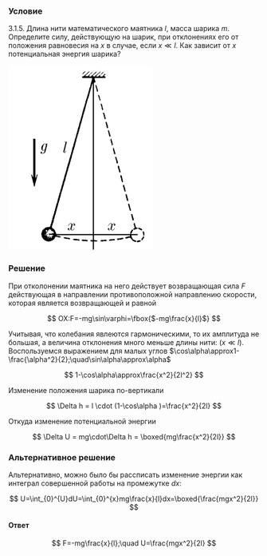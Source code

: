 ###  Условие

$3.1.5.$ Длина нити математического маятника $l$, масса шарика $m$. Определите силу, действующую на шарик, при отклонениях его от положения равновесия на $x$ в случае, если $x\ll l$. Как зависит от $x$ потенциальная энергия шарика?

![ К задаче $3.1.5$ |289x371, 22%](../../img/3.1.5/statement.png)

### Решение

При отколонении маятника на него действует возвращающая сила $F$ действующая в направлении противоположной направлению скорости, которая является возвращающей и равной

$$
OX:F=-mg\sin\varphi=\fbox{$-mg\frac{x}{l}$}
$$

Учитывая, что колебания явлеются гармоническими, то их амплитуда не большая, а величина отклонения много меньше длины нити: $(x\ll l)$. Воспользуемся выражением для малых углов $\cos\alpha\approx1-\frac{\alpha^2}{2};\quad\sin\alpha\approx\alpha$

$$
1-\cos\alpha\approx\frac{x^2}{2l^2}
$$

Изменение положения шарика по-вертикали

$$
\Delta h = l \cdot (1-\cos\alpha )=\frac{x^2}{2l}
$$

Откуда изменение потенциальной энергии

$$
\Delta U = mg\cdot\Delta h = \boxed{mg\frac{x^2}{2l}}
$$

### Альтернативное решение

Альтернативно, можно было бы рассписать изменение энергии как интеграл совершенной работы на промежутке $dx$:

$$
U=\int_{0}^{U}dU=\int_{0}^{x}mg\frac{x}{l}dx=\boxed{\frac{mgx^2}{2l}}
$$

#### Ответ

$$
F=-mg\frac{x}{l};\quad U=\frac{mgx^2}{2l}
$$